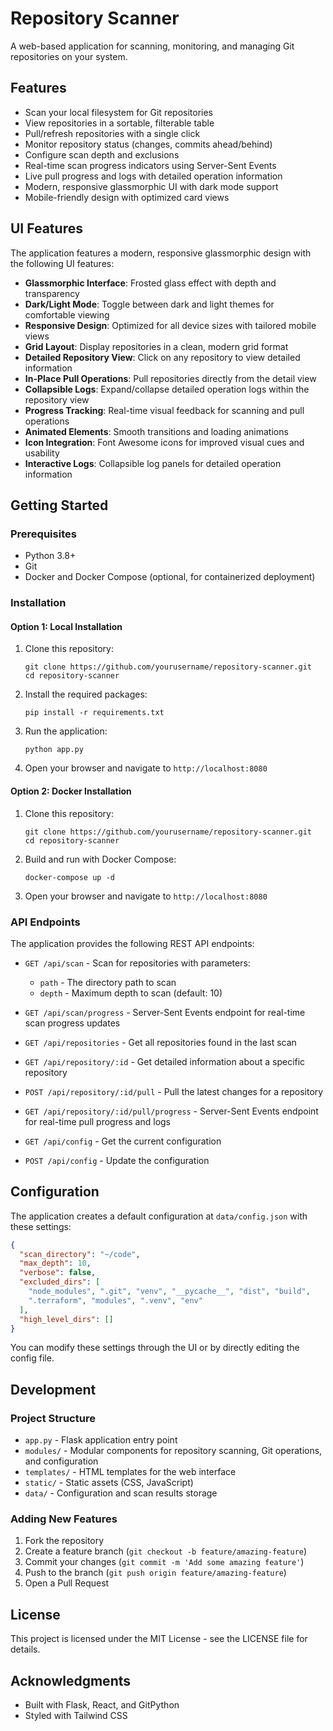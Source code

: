# Repository Scanner

A web-based application for scanning, monitoring, and managing Git repositories on your system.

## Features

- Scan your local filesystem for Git repositories
- View repositories in a sortable, filterable table
- Pull/refresh repositories with a single click
- Monitor repository status (changes, commits ahead/behind)
- Configure scan depth and exclusions
- Real-time scan progress indicators using Server-Sent Events
- Live pull progress and logs with detailed operation information
- Modern, responsive glassmorphic UI with dark mode support
- Mobile-friendly design with optimized card views

## UI Features

The application features a modern, responsive glassmorphic design with the following UI features:

- **Glassmorphic Interface**: Frosted glass effect with depth and transparency
- **Dark/Light Mode**: Toggle between dark and light themes for comfortable viewing
- **Responsive Design**: Optimized for all device sizes with tailored mobile views
- **Grid Layout**: Display repositories in a clean, modern grid format
- **Detailed Repository View**: Click on any repository to view detailed information
- **In-Place Pull Operations**: Pull repositories directly from the detail view
- **Collapsible Logs**: Expand/collapse detailed operation logs within the repository view
- **Progress Tracking**: Real-time visual feedback for scanning and pull operations
- **Animated Elements**: Smooth transitions and loading animations
- **Icon Integration**: Font Awesome icons for improved visual cues and usability
- **Interactive Logs**: Collapsible log panels for detailed operation information

## Getting Started

### Prerequisites

- Python 3.8+
- Git
- Docker and Docker Compose (optional, for containerized deployment)

### Installation

#### Option 1: Local Installation

1. Clone this repository:
   ```
   git clone https://github.com/yourusername/repository-scanner.git
   cd repository-scanner
   ```

2. Install the required packages:
   ```
   pip install -r requirements.txt
   ```

3. Run the application:
   ```
   python app.py
   ```

4. Open your browser and navigate to `http://localhost:8080`

#### Option 2: Docker Installation

1. Clone this repository:
   ```
   git clone https://github.com/yourusername/repository-scanner.git
   cd repository-scanner
   ```

2. Build and run with Docker Compose:
   ```
   docker-compose up -d
   ```

3. Open your browser and navigate to `http://localhost:8080`

### API Endpoints

The application provides the following REST API endpoints:

- `GET /api/scan` - Scan for repositories with parameters:
  - `path` - The directory path to scan
  - `depth` - Maximum depth to scan (default: 10)

- `GET /api/scan/progress` - Server-Sent Events endpoint for real-time scan progress updates

- `GET /api/repositories` - Get all repositories found in the last scan

- `GET /api/repository/:id` - Get detailed information about a specific repository

- `POST /api/repository/:id/pull` - Pull the latest changes for a repository

- `GET /api/repository/:id/pull/progress` - Server-Sent Events endpoint for real-time pull progress and logs

- `GET /api/config` - Get the current configuration

- `POST /api/config` - Update the configuration

## Configuration

The application creates a default configuration at `data/config.json` with these settings:

```json
{
  "scan_directory": "~/code",
  "max_depth": 10,
  "verbose": false,
  "excluded_dirs": [
    "node_modules", ".git", "venv", "__pycache__", "dist", "build",
    ".terraform", "modules", ".venv", "env"
  ],
  "high_level_dirs": []
}
```

You can modify these settings through the UI or by directly editing the config file.

## Development

### Project Structure

- `app.py` - Flask application entry point
- `modules/` - Modular components for repository scanning, Git operations, and configuration
- `templates/` - HTML templates for the web interface
- `static/` - Static assets (CSS, JavaScript)
- `data/` - Configuration and scan results storage

### Adding New Features

1. Fork the repository
2. Create a feature branch (`git checkout -b feature/amazing-feature`)
3. Commit your changes (`git commit -m 'Add some amazing feature'`)
4. Push to the branch (`git push origin feature/amazing-feature`)
5. Open a Pull Request

## License

This project is licensed under the MIT License - see the LICENSE file for details.

## Acknowledgments

- Built with Flask, React, and GitPython
- Styled with Tailwind CSS
